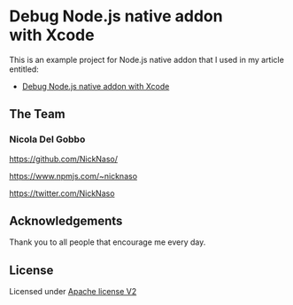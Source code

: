 # Debug Node.js native addon with Xcode

This is an example project for Node.js native addon that I used in my article entitled:

- [Debug Node.js native addon with Xcode](#)


## The Team

### Nicola Del Gobbo

<https://github.com/NickNaso/>

<https://www.npmjs.com/~nicknaso>

<https://twitter.com/NickNaso>

## Acknowledgements

Thank you to all people that encourage me every day.

## License

Licensed under [Apache license V2](./LICENSE)